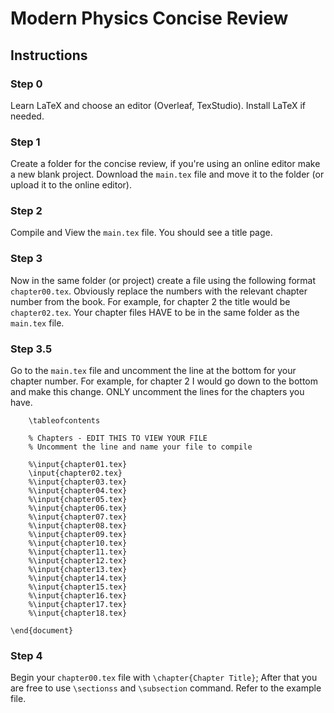 # Modern Physics Concise Review
## Instructions
### Step 0
Learn LaTeX and choose an editor (Overleaf, TexStudio). Install LaTeX if needed.
### Step 1
Create a folder for the concise review, if you're using an online editor make a new blank project. Download the `main.tex` file and move it to the folder (or upload it to the online editor).
### Step 2
Compile and View the `main.tex` file. You should see a title page.
### Step 3
Now in the same folder (or project) create a file using the following format `chapter00.tex`. Obviously replace the numbers with the relevant chapter number from the book. For example, for chapter 2 the title would be `chapter02.tex`. Your chapter files HAVE to be in the same folder as the `main.tex` file.
### Step 3.5
Go to the `main.tex` file and uncomment the line at the bottom for your chapter number. For example, for chapter 2 I would go down to the bottom and make this change. ONLY uncomment the lines for the chapters you have. 
```
    \tableofcontents

    % Chapters - EDIT THIS TO VIEW YOUR FILE
    % Uncomment the line and name your file to compile
    
    %\input{chapter01.tex}
    \input{chapter02.tex}
   	%\input{chapter03.tex}
   	%\input{chapter04.tex}
   	%\input{chapter05.tex}
   	%\input{chapter06.tex}
   	%\input{chapter07.tex}
   	%\input{chapter08.tex}
   	%\input{chapter09.tex}
   	%\input{chapter10.tex}
   	%\input{chapter11.tex}
   	%\input{chapter12.tex}
   	%\input{chapter13.tex}
   	%\input{chapter14.tex}
   	%\input{chapter15.tex}
   	%\input{chapter16.tex}
   	%\input{chapter17.tex}
   	%\input{chapter18.tex}
   	
\end{document}
```
### Step 4
Begin your `chapter00.tex` file with `\chapter{Chapter Title}`; After that you are free to use `\sectionss` and `\subsection` command. Refer to the example file. 
